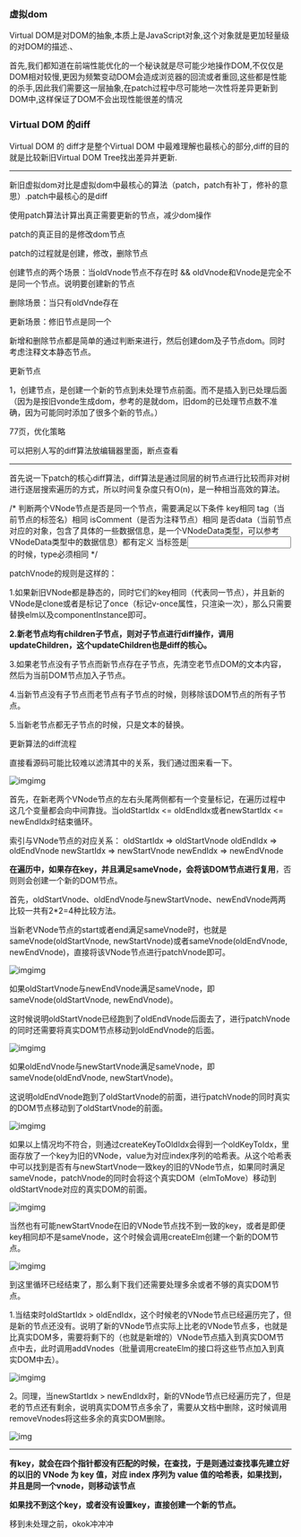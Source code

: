 ### 虚拟dom

Virtual DOM是对DOM的抽象,本质上是JavaScript对象,这个对象就是更加轻量级的对DOM的描述.、

首先,我们都知道在前端性能优化的一个秘诀就是尽可能少地操作DOM,不仅仅是DOM相对较慢,更因为频繁变动DOM会造成浏览器的回流或者重回,这些都是性能的杀手,因此我们需要这一层抽象,在patch过程中尽可能地一次性将差异更新到DOM中,这样保证了DOM不会出现性能很差的情况

### Virtual DOM 的diff

Virtual DOM 的 diff才是整个Virtual DOM 中最难理解也最核心的部分,diff的目的就是比较新旧Virtual DOM Tree找出差异并更新.

---

新旧虚拟dom对比是虚拟dom中最核心的算法（patch，patch有补丁，修补的意思）.patch中最核心的是diff

使用patch算法计算出真正需要更新的节点，减少dom操作

patch的真正目的是修改dom节点

patch的过程就是创建，修改，删除节点

创建节点的两个场景：当oldVnode节点不存在时  && oldVnode和Vnode是完全不是同一个节点。说明要创建新的节点

删除场景：当只有oldVnde存在

更新场景：修旧节点是同一个

新增和删除节点都是简单的通过判断来进行，然后创建dom及子节点dom。同时考虑注释文本静态节点。

更新节点

1，创建节点，是创建一个新的节点到未处理节点前面。而不是插入到已处理后面（因为是按旧vonde生成dom，参考的是就dom，旧dom的已处理节点数不准确，因为可能同时添加了很多个新的节点。）

77页，优化策略

可以把别人写的diff算法放编辑器里面，断点查看

-----

首先说一下patch的核心diff算法，diff算法是通过同层的树节点进行比较而非对树进行逐层搜索遍历的方式，所以时间复杂度只有O(n)，是一种相当高效的算法。

/*  判断两个VNode节点是否是同一个节点，需要满足以下条件  key相同  tag（当前节点的标签名）相同  isComment（是否为注释节点）相同  是否data（当前节点对应的对象，包含了具体的一些数据信息，是一个VNodeData类型，可以参考VNodeData类型中的数据信息）都有定义  当标签是<input>的时候，type必须相同 */ 

patchVnode的规则是这样的：

1.如果新旧VNode都是静态的，同时它们的key相同（代表同一节点），并且新的VNode是clone或者是标记了once（标记v-once属性，只渲染一次），那么只需要替换elm以及componentInstance即可。

**2.新老节点均有children子节点，则对子节点进行diff操作，调用updateChildren，这个updateChildren也是diff的核心。**

3.如果老节点没有子节点而新节点存在子节点，先清空老节点DOM的文本内容，然后为当前DOM节点加入子节点。

4.当新节点没有子节点而老节点有子节点的时候，则移除该DOM节点的所有子节点。

5.当新老节点都无子节点的时候，只是文本的替换。



更新算法的diff流程

直接看源码可能比较难以滤清其中的关系，我们通过图来看一下。



![img](https://user-gold-cdn.xitu.io/2017/9/18/ed3fe3ef6c580e16711c39159ce87cd4?imageView2/0/w/1280/h/960/format/webp/ignore-error/1)img



首先，在新老两个VNode节点的左右头尾两侧都有一个变量标记，在遍历过程中这几个变量都会向中间靠拢。当oldStartIdx <= oldEndIdx或者newStartIdx <= newEndIdx时结束循环。

索引与VNode节点的对应关系：
oldStartIdx => oldStartVnode
oldEndIdx => oldEndVnode
newStartIdx => newStartVnode
newEndIdx => newEndVnode

**在遍历中，如果存在key，并且满足sameVnode，会将该DOM节点进行复用**，否则则会创建一个新的DOM节点。

首先，oldStartVnode、oldEndVnode与newStartVnode、newEndVnode两两比较一共有2*2=4种比较方法。

当新老VNode节点的start或者end满足sameVnode时，也就是sameVnode(oldStartVnode, newStartVnode)或者sameVnode(oldEndVnode, newEndVnode)，直接将该VNode节点进行patchVnode即可。



![img](https://user-gold-cdn.xitu.io/2017/9/18/dbf1c71d42eaddc6de60301aad17c860?imageView2/0/w/1280/h/960/format/webp/ignore-error/1)img



如果oldStartVnode与newEndVnode满足sameVnode，即sameVnode(oldStartVnode, newEndVnode)。

这时候说明oldStartVnode已经跑到了oldEndVnode后面去了，进行patchVnode的同时还需要将真实DOM节点移动到oldEndVnode的后面。



![img](https://user-gold-cdn.xitu.io/2017/9/18/0b5beb1c771c3965a77c787fe55a3b57?imageView2/0/w/1280/h/960/format/webp/ignore-error/1)img



如果oldEndVnode与newStartVnode满足sameVnode，即sameVnode(oldEndVnode, newStartVnode)。

这说明oldEndVnode跑到了oldStartVnode的前面，进行patchVnode的同时真实的DOM节点移动到了oldStartVnode的前面。



![img](https://user-gold-cdn.xitu.io/2017/9/18/dc9a1e0b27411b2585960e971559382f?imageView2/0/w/1280/h/960/format/webp/ignore-error/1)img



如果以上情况均不符合，则通过createKeyToOldIdx会得到一个oldKeyToIdx，里面存放了一个key为旧的VNode，value为对应index序列的哈希表。从这个哈希表中可以找到是否有与newStartVnode一致key的旧的VNode节点，如果同时满足sameVnode，patchVnode的同时会将这个真实DOM（elmToMove）移动到oldStartVnode对应的真实DOM的前面。



![img](https://user-gold-cdn.xitu.io/2017/9/18/ed03e90b708939205236225c582e26fb?imageView2/0/w/1280/h/960/format/webp/ignore-error/1)img



当然也有可能newStartVnode在旧的VNode节点找不到一致的key，或者是即便key相同却不是sameVnode，这个时候会调用createElm创建一个新的DOM节点。



![img](https://user-gold-cdn.xitu.io/2017/9/18/73241a7ea0b6f52c0df4d835a827f3b4?imageView2/0/w/1280/h/960/format/webp/ignore-error/1)img



到这里循环已经结束了，那么剩下我们还需要处理多余或者不够的真实DOM节点。

1.当结束时oldStartIdx > oldEndIdx，这个时候老的VNode节点已经遍历完了，但是新的节点还没有。说明了新的VNode节点实际上比老的VNode节点多，也就是比真实DOM多，需要将剩下的（也就是新增的）VNode节点插入到真实DOM节点中去，此时调用addVnodes（批量调用createElm的接口将这些节点加入到真实DOM中去）。



![img](https://user-gold-cdn.xitu.io/2017/9/18/22369d39d970155963bd71a1370e9b07?imageView2/0/w/1280/h/960/format/webp/ignore-error/1)img



2。同理，当newStartIdx > newEndIdx时，新的VNode节点已经遍历完了，但是老的节点还有剩余，说明真实DOM节点多余了，需要从文档中删除，这时候调用removeVnodes将这些多余的真实DOM删除。



![img](https://user-gold-cdn.xitu.io/2017/9/18/c067fa75aa884a2c231d940de35ef7a1?imageView2/0/w/1280/h/960/format/webp/ignore-error/1)

----

**有key，就会在四个指针都没有匹配的时候，在查找，于是则通过查找事先建立好的以旧的 VNode 为 key 值，对应 index 序列为 value 值的哈希表，如果找到，并且是同一个vnode，则移动该节点**

**如果找不到这个key，或者没有设置key，直接创建一个新的节点。**

移到未处理之前，okok冲冲冲